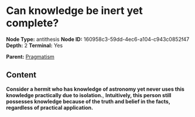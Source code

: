 # Can knowledge be inert yet complete?

**Node Type:** antithesis
**Node ID:** 160958c3-59dd-4ec6-a104-c943c0852f47
**Depth:** 2
**Terminal:** Yes

**Parent:** [Pragmatism](pragmatism.md)

## Content

**Consider a hermit who has knowledge of astronomy yet never uses this knowledge practically due to isolation.**, **Intuitively, this person still possesses knowledge because of the truth and belief in the facts, regardless of practical application.**
